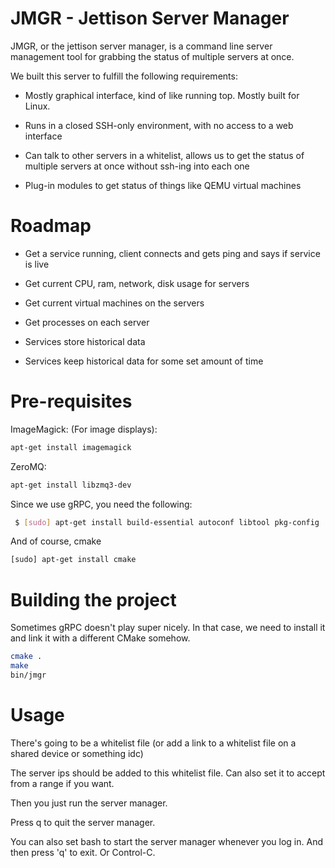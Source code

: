 # JMGR - Jettison Server Manager

JMGR, or the jettison server manager, is a command line server management tool for grabbing the status of multiple servers at once.

We built this server to fulfill the following requirements:

* Mostly graphical interface, kind of like running top. Mostly built for Linux.

* Runs in a closed SSH-only environment, with no access to a web interface

* Can talk to other servers in a whitelist, allows us to get the status of multiple servers at once without ssh-ing into each one

* Plug-in modules to get status of things like QEMU virtual machines



# Roadmap

* Get a service running, client connects and gets ping and says if service is live

* Get current CPU, ram, network, disk usage for servers

* Get current virtual machines on the servers

* Get processes on each server

* Services store historical data

* Services keep historical data for some set amount of time


# Pre-requisites

ImageMagick: (For image displays):

```bash
apt-get install imagemagick
```

ZeroMQ: 

```bash
apt-get install libzmq3-dev
```

Since we use gRPC, you need the following:

```bash
 $ [sudo] apt-get install build-essential autoconf libtool pkg-config
```

And of course, cmake

```bash
[sudo] apt-get install cmake
```

# Building the project

Sometimes gRPC doesn't play super nicely. In that case, we need to install it and link it with a different CMake somehow.

```bash
cmake .
make
bin/jmgr
```

# Usage

There's going to be a whitelist file (or add a link to a whitelist file on a shared device or something idc)

The server ips should be added to this whitelist file. Can also set it to accept from a range if you want.

Then you just run the server manager. 

Press q to quit the server manager.

You can also set bash to start the server manager whenever you log in. And then press 'q' to exit. Or Control-C.
